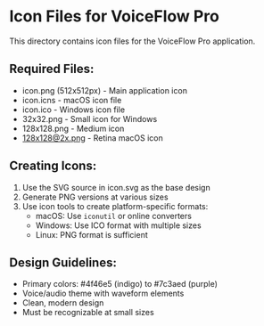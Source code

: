 # Icon Files for VoiceFlow Pro

This directory contains icon files for the VoiceFlow Pro application.

## Required Files:
- icon.png (512x512px) - Main application icon
- icon.icns - macOS icon file
- icon.ico - Windows icon file
- 32x32.png - Small icon for Windows
- 128x128.png - Medium icon
- 128x128@2x.png - Retina macOS icon

## Creating Icons:
1. Use the SVG source in icon.svg as the base design
2. Generate PNG versions at various sizes
3. Use icon tools to create platform-specific formats:
   - macOS: Use `iconutil` or online converters
   - Windows: Use ICO format with multiple sizes
   - Linux: PNG format is sufficient

## Design Guidelines:
- Primary colors: #4f46e5 (indigo) to #7c3aed (purple)
- Voice/audio theme with waveform elements
- Clean, modern design
- Must be recognizable at small sizes